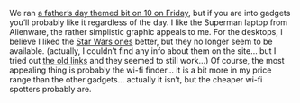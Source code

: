We ran <a href="http://on10.net/Blogs/TheShow/3569/" target="_blank" class="broken_link">a father&#8217;s day themed bit on 10 on Friday</a>, but if you are into gadgets you&#8217;ll probably like it regardless of the day. I like the Superman laptop from Alienware, the rather simplistic graphic appeals to me. For the desktops, I believe I liked the <a href="http://blogs.duncanmackenzie.net/duncanma/archive/2005/05/01/1403.aspx" target="_blank" class="broken_link">Star Wars ones</a> better, but they no longer seem to be available. (actually, I couldn&#8217;t find any info about them on the site&#8230; but I tried out <a href="http://www.alienware.com/starwars_pages/awswaurora.aspx" target="_blank" class="broken_link">the old links</a> and they seemed to still work&#8230;) Of course, the most appealing thing is probably the wi-fi finder&#8230; it is a bit more in my price range than the other gadgets&#8230; actually it isn&#8217;t, but the cheaper wi-fi spotters probably are.